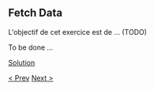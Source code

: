 ## Fetch Data

L'objectif de cet exercice est de ... (TODO)

To be done ...

[Solution](6-fetch-data-solution.md)

[< Prev](5-filter-component-solution.md) [Next >](9-congratulations.md)
